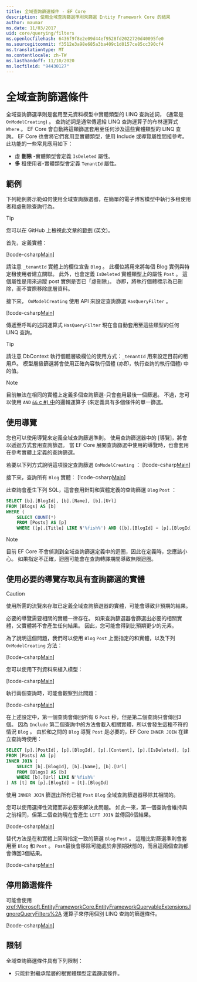 ```yaml
---
title: 全域查詢篩選條件 - EF Core
description: 使用全域查詢篩選準則來篩選 Entity Framework Core 的結果
author: maumar
ms.date: 11/03/2017
uid: core/querying/filters
ms.openlocfilehash: 6436f9f8e2e09d44ef9528fd2022720d40095fe0
ms.sourcegitcommit: f3512e3a98e685a3ba409c1d0157ce85cc390cf4
ms.translationtype: MT
ms.contentlocale: zh-TW
ms.lasthandoff: 11/10/2020
ms.locfileid: "94430127"
---
```

# <a name="global-query-filters"></a>全域查詢篩選條件

全域查詢篩選準則是套用至元資料模型中實體類型的 LINQ 查詢述詞， (通常是 `OnModelCreating`) 。 查詢述詞是通常傳遞給 LINQ 查詢運算子的布林運算式 `Where` 。  EF Core 會自動將這類篩選套用至任何涉及這些實體類型的 LINQ 查詢。  EF Core 也會將它們套用至實體類型，使用 Include 或導覽屬性間接參考。 此功能的一些常見應用如下：

* 虛 **刪除** -實體類型會定義 `IsDeleted` 屬性。
* **多** 租使用者-實體類型會定義 `TenantId` 屬性。

## <a name="example"></a>範例

下列範例將示範如何使用全域查詢篩選器，在簡單的電子博客模型中執行多租使用者和虛刪除查詢行為。

> [!TIP]
> 您可以在 GitHub 上檢視此文章的[範例](https://github.com/dotnet/EntityFramework.Docs/tree/master/samples/core/Querying/QueryFilters) \(英文\)。

首先，定義實體：

[!code-csharp[Main](../../../samples/core/Querying/QueryFilters/Entities.cs#Entities)]

請注意 `_tenantId` 實體上的欄位宣告 `Blog` 。 此欄位將用來將每個 Blog 實例與特定租使用者建立關聯。 此外，也會定義 `IsDeleted` 實體類型上的屬性 `Post` 。 這個屬性是用來追蹤 post 實例是否已「虛刪除」。 亦即，將執行個體標示為已刪除，而不實際移除底層資料。

接下來， `OnModelCreating` 使用 API 來設定查詢篩選 `HasQueryFilter` 。

[!code-csharp[Main](../../../samples/core/Querying/QueryFilters/BloggingContext.cs#FilterConfiguration)]

傳遞至呼叫的述詞運算式 `HasQueryFilter` 現在會自動套用至這些類型的任何 LINQ 查詢。

> [!TIP]
> 請注意 DbContext 執行個體層級欄位的使用方式：`_tenantId` 用來設定目前的租用戶。 模型層級篩選將會使用正確內容執行個體 (亦即，執行查詢的執行個體) 中的值。

> [!NOTE]
> 目前無法在相同的實體上定義多個查詢篩選-只會套用最後一個篩選。 不過，您可以使用 `AND` [ `&&` c #) 中](/dotnet/csharp/language-reference/operators/boolean-logical-operators#conditional-logical-and-operator-)的邏輯運算子 (來定義具有多個條件的單一篩選。

## <a name="use-of-navigations"></a>使用導覽

您也可以使用導覽來定義全域查詢篩選準則。 使用查詢篩選器中的 [導覽]，將會以遞迴方式套用查詢篩選。 當 EF Core 展開查詢篩選中使用的導覽時，也會套用在參考實體上定義的查詢篩選。

若要以下列方式說明這項設定查詢篩選 `OnModelCreating` ： [!code-csharp[Main](../../../samples/core/Querying/QueryFilters/FilteredBloggingContextRequired.cs#NavigationInFilter)]

接下來，查詢所有 `Blog` 實體： [!code-csharp[Main](../../../samples/core/Querying/QueryFilters/FilteredBloggingContextRequired.cs#QueriesNavigation)]

此查詢會產生下列 SQL，這會套用針對和實體定義的查詢篩選 `Blog` `Post` ：

```sql
SELECT [b].[BlogId], [b].[Name], [b].[Url]
FROM [Blogs] AS [b]
WHERE (
    SELECT COUNT(*)
    FROM [Posts] AS [p]
    WHERE ([p].[Title] LIKE N'%fish%') AND ([b].[BlogId] = [p].[BlogId])) > 0
```

> [!NOTE]
> 目前 EF Core 不會偵測到全域查詢篩選定義中的迴圈，因此在定義時，您應該小心。 如果指定不正確，迴圈可能會在查詢轉譯期間導致無限迴圈。

## <a name="accessing-entity-with-query-filter-using-required-navigation"></a>使用必要的導覽存取具有查詢篩選的實體

> [!CAUTION]
> 使用所需的流覽來存取已定義全域查詢篩選器的實體，可能會導致非預期的結果。

必要的導覽需要相關的實體一律存在。 如果查詢篩選器會篩選出必要的相關實體，父實體將不會產生任何結果。 因此，您可能會得到比預期更少的元素。

為了說明這個問題，我們可以使用 `Blog` `Post` 上面指定的和實體，以及下列 `OnModelCreating` 方法：

[!code-csharp[Main](../../../samples/core/Querying/QueryFilters/FilteredBloggingContextRequired.cs#IncorrectFilter)]

您可以使用下列資料來植入模型：

[!code-csharp[Main](../../../samples/core/Querying/QueryFilters/Program.cs#SeedData)]

執行兩個查詢時，可能會觀察到此問題：

[!code-csharp[Main](../../../samples/core/Querying/QueryFilters/Program.cs#Queries)]

在上述設定中，第一個查詢會傳回所有 6 `Post` 秒，但是第二個查詢只會傳回3個。 因為 `Include` 第二個查詢中的方法會載入相關實體，所以會發生這種不符的情況 `Blog` 。 由於和之間的 `Blog` 導覽 `Post` 是必要的，EF Core `INNER JOIN` 在建立查詢時使用：

```sql
SELECT [p].[PostId], [p].[BlogId], [p].[Content], [p].[IsDeleted], [p].[Title], [t].[BlogId], [t].[Name], [t].[Url]
FROM [Posts] AS [p]
INNER JOIN (
    SELECT [b].[BlogId], [b].[Name], [b].[Url]
    FROM [Blogs] AS [b]
    WHERE [b].[Url] LIKE N'%fish%'
) AS [t] ON [p].[BlogId] = [t].[BlogId]
```

使用 `INNER JOIN` 篩選出所有已被 `Post` `Blog` 全域查詢篩選器移除其相關的。

您可以使用選擇性流覽而非必要來解決此問題。
如此一來，第一個查詢會維持與之前相同，但第二個查詢現在會產生 `LEFT JOIN` 並傳回6個結果。

[!code-csharp[Main](../../../samples/core/Querying/QueryFilters/FilteredBloggingContextRequired.cs#OptionalNavigation)]

替代方法是在和實體上同時指定一致的篩選 `Blog` `Post` 。
這種比對篩選準則會套用至 `Blog` 和 `Post` 。 `Post`最後會移除可能處於非預期狀態的，而且這兩個查詢都會傳回3個結果。

[!code-csharp[Main](../../../samples/core/Querying/QueryFilters/FilteredBloggingContextRequired.cs#MatchingFilters)]

## <a name="disabling-filters"></a>停用篩選條件

可能會使用 <xref:Microsoft.EntityFrameworkCore.EntityFrameworkQueryableExtensions.IgnoreQueryFilters%2A> 運算子來停用個別 LINQ 查詢的篩選條件。

[!code-csharp[Main](../../../samples/core/Querying/QueryFilters/Program.cs#IgnoreFilters)]

## <a name="limitations"></a>限制

全域查詢篩選條件具有下列限制：

* 只能針對繼承階層的根實體類型定義篩選條件。

